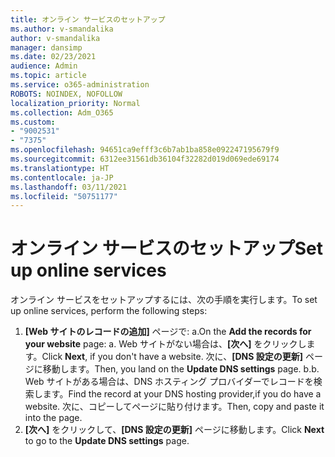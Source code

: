 ```yaml
---
title: オンライン サービスのセットアップ
ms.author: v-smandalika
author: v-smandalika
manager: dansimp
ms.date: 02/23/2021
audience: Admin
ms.topic: article
ms.service: o365-administration
ROBOTS: NOINDEX, NOFOLLOW
localization_priority: Normal
ms.collection: Adm_O365
ms.custom:
- "9002531"
- "7375"
ms.openlocfilehash: 94651ca9efff3c6b7ab1ba858e092247195679f9
ms.sourcegitcommit: 6312ee31561db36104f32282d019d069ede69174
ms.translationtype: HT
ms.contentlocale: ja-JP
ms.lasthandoff: 03/11/2021
ms.locfileid: "50751177"
---
```

# <a name="set-up-online-services"></a><span data-ttu-id="46197-102">オンライン サービスのセットアップ</span><span class="sxs-lookup"><span data-stu-id="46197-102">Set up online services</span></span>

<span data-ttu-id="46197-103">オンライン サービスをセットアップするには、次の手順を実行します。</span><span class="sxs-lookup"><span data-stu-id="46197-103">To set up online services, perform the following steps:</span></span>

1. <span data-ttu-id="46197-104">**[Web サイトのレコードの追加]** ページで: a.</span><span class="sxs-lookup"><span data-stu-id="46197-104">On the **Add the records for your website** page: a.</span></span> <span data-ttu-id="46197-105">Web サイトがない場合は、**[次へ]** をクリックします。</span><span class="sxs-lookup"><span data-stu-id="46197-105">Click **Next**, if you don't have a website.</span></span> <span data-ttu-id="46197-106">次に、**[DNS 設定の更新]** ページに移動します。</span><span class="sxs-lookup"><span data-stu-id="46197-106">Then, you land on the **Update DNS settings** page.</span></span>
    <span data-ttu-id="46197-107">b.</span><span class="sxs-lookup"><span data-stu-id="46197-107">b.</span></span> <span data-ttu-id="46197-108">Web サイトがある場合は、DNS ホスティング プロバイダーでレコードを検索します。</span><span class="sxs-lookup"><span data-stu-id="46197-108">Find the record at your DNS hosting provider,if you do have a website.</span></span> <span data-ttu-id="46197-109">次に、コピーしてページに貼り付けます。</span><span class="sxs-lookup"><span data-stu-id="46197-109">Then, copy and paste it into the page.</span></span>
2. <span data-ttu-id="46197-110">**[次へ]** をクリックして、**[DNS 設定の更新]** ページに移動します。</span><span class="sxs-lookup"><span data-stu-id="46197-110">Click **Next** to go to the **Update DNS settings** page.</span></span>